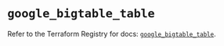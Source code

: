 # `google_bigtable_table`

Refer to the Terraform Registry for docs: [`google_bigtable_table`](https://registry.terraform.io/providers/hashicorp/google/6.50.0/docs/resources/bigtable_table).
